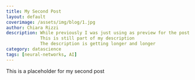 ```yaml
---
title: My Second Post
layout: default
coverimage: /assets/img/blog/1.jpg
author: Chiara Rizzi
description: While previously I was just using as preview for the post the first words of the post, now I'm adding the possibility of a description
             This is still part of my description
             The description is getting longer and longer
category: datascience
tags: [neural-networks, AI]
---
```


This is a placeholder for my second post